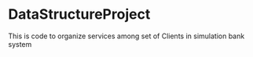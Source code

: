 # DataStructureProject
This is code to organize services among set of Clients in simulation bank system
